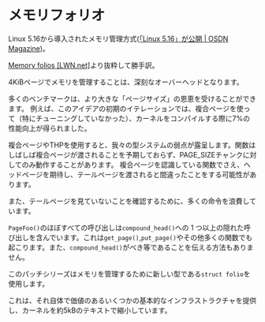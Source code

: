 # メモリフォリオ

Linux 5.16から導入されたメモリ管理方式([「Linux 5.16」が公開 | OSDN Magazine](https://mag.osdn.jp/22/01/11/194000))。

[Memory folios [LWN.net]](https://lwn.net/Articles/856016/)より抜粋して勝手訳。

4KiBページでメモリを管理することは、深刻なオーバーヘッドとなります。

多くのベンチマークは、より大きな「ページサイズ」の恩恵を受けることができます。 例えば、このアイデアの初期のイテレーションでは、複合ページを使って（特にチューニングしていなかった）、カーネルをコンパイルする際に7%の性能向上が得られました。

複合ページやTHPを使用すると、我々の型システムの弱点が露呈します。関数はしばしば複合ページが渡されることを予期しておらず、PAGE_SIZEチャンクに対してのみ動作することがあります。 複合ページを認識している関数でさえ、ヘッドページを期待し、テールページを渡されると間違ったことをする可能性があります。

また、テールページを見ていないことを確認するために、多くの命令を浪費しています。

`PageFoo()`のほぼすべての呼び出しは`compound_head()`への 1 つ以上の隠れた呼び出しを含んでいます。これは`get_page()`,`put_page()`やその他多くの関数でも起こります。また、`compound_head()`がべき等であることを伝える方法もありません。

このパッチシリーズはメモリを管理するために新しい型である`struct folio`を使用します。

これは、それ自体で価値のあるいくつかの基本的なインフラストラクチャを提供し、カーネルを約5kBのテキストで縮小しています。
